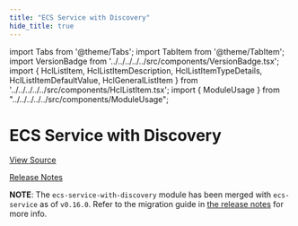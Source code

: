 ```yaml
---
title: "ECS Service with Discovery"
hide_title: true
---
```


import Tabs from '@theme/Tabs';
import TabItem from '@theme/TabItem';
import VersionBadge from '../../../../../src/components/VersionBadge.tsx';
import { HclListItem, HclListItemDescription, HclListItemTypeDetails, HclListItemDefaultValue, HclGeneralListItem } from '../../../../../src/components/HclListItem.tsx';
import { ModuleUsage } from "../../../../../src/components/ModuleUsage";

<VersionBadge repoTitle="Amazon ECS" version="0.35.0" />

# ECS Service with Discovery

<a href="https://github.com/gruntwork-io/terraform-aws-ecs/tree/main/modules/ecs-service-with-discovery" className="link-button" title="View the source code for this module in GitHub.">View Source</a>

<a href="https://github.com/gruntwork-io/terraform-aws-ecs/releases?q=" className="link-button" title="Release notes for only the service catalog versions which impacted this service.">Release Notes</a>

**NOTE**: The `ecs-service-with-discovery` module has been merged with `ecs-service` as of `v0.16.0`. Refer to the migration
guide in [the release notes](https://github.com/gruntwork-io/terraform-aws-ecs/releases/tag/v0.16.0) for more info.


<!-- ##DOCS-SOURCER-START
{
  "originalSources": [
    "https://github.com/gruntwork-io/terraform-aws-ecs/tree/main/modules/ecs-service-with-discovery/readme.md",
    "https://github.com/gruntwork-io/terraform-aws-ecs/tree/main/modules/ecs-service-with-discovery/variables.tf",
    "https://github.com/gruntwork-io/terraform-aws-ecs/tree/main/modules/ecs-service-with-discovery/outputs.tf"
  ],
  "sourcePlugin": "module-catalog-api",
  "hash": "7bd7e54b488dcb0907076ca2a9e4aa52"
}
##DOCS-SOURCER-END -->

